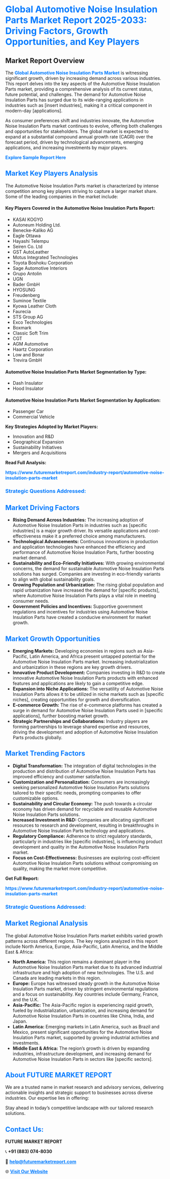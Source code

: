 <h1 style="color: #007BFF;">Global Automotive Noise Insulation Parts Market Report 2025-2033: Driving Factors, Growth Opportunities, and Key Players</h1>

<section id="overview">
<h2>Market Report Overview</h2>
<p>The <a href="https://www.futuremarketreport.com/industry-report/automotive-noise-insulation-parts-market" style="color: #007BFF; text-decoration: none;"><strong>Global Automotive Noise Insulation Parts Market</strong></a> is witnessing significant growth, driven by increasing demand across various industries. This report delves into the key aspects of the Automotive Noise Insulation Parts market, providing a comprehensive analysis of its current status, future potential, and challenges. The demand for Automotive Noise Insulation Parts has surged due to its wide-ranging applications in industries such as [insert industries], making it a critical component in modern-day [applications].</p>
<p>As consumer preferences shift and industries innovate, the Automotive Noise Insulation Parts market continues to evolve, offering both challenges and opportunities for stakeholders. The global market is expected to expand at a substantial compound annual growth rate (CAGR) over the forecast period, driven by technological advancements, emerging applications, and increasing investments by major players.</p>
</section>

<section id="overview">
<p><a href="https://www.futuremarketreport.com/request-sample/reportId=46177" style="color: #007BFF; text-decoration: none;"><strong>Explore Sample Report Here</strong></a></p>
</section>

<section id="key-players">
<h2 style="color: #007BFF;">Market Key Players Analysis</h2>
<p>The Automotive Noise Insulation Parts market is characterized by intense competition among key players striving to capture a larger market share. Some of the leading companies in the market include:</p>
<h4>Key Players Covered in the Automotive Noise Insulation Parts Report:</h4>
<ul><li>KASAI KOGYO</li><li>Autoneum Holding Ltd.</li><li>Benecke-Kaliko AG</li><li>Eagle Ottawa</li><li>Hayashi Telempu</li><li>Seiren Co. Ltd</li><li>GST AutoLeather</li><li>Motus Integrated Technologies</li><li>Toyota Boshoku Corporation</li><li>Sage Automotive Interiors</li><li>Grupo Antolin</li><li>UGN</li><li>Bader GmbH</li><li>HYOSUNG</li><li>Freudenberg</li><li>Suminoe Textile</li><li>Kyowa Leather Cloth</li><li>Faurecia</li><li>STS Group AG</li><li>Exco Technologies</li><li>Boxmark</li><li>Classic Soft Trim</li><li>CGT</li><li>AGM Automotive</li><li>Haartz Corporation</li><li>Low and Bonar</li><li>Trevira GmbH</li></ul>
<h4>Automotive Noise Insulation Parts Market Segmentation by Type:</h4>
<ul><li>Dash Insulator</li><li>Hood Insulator</li></ul>

<h4>Automotive Noise Insulation Parts Market Segmentation by Application:</h4>
<ul><li>Passenger Car</li><li>Commercial Vehicle</li></ul>
<p><strong>Key Strategies Adopted by Market Players:</strong></p>
<ul>
<li>Innovation and R&D</li>
<li>Geographical Expansion</li>
<li>Sustainability Initiatives</li>
<li>Mergers and Acquisitions</li>
</ul>
</section>

<section>
<p><strong>Read Full Analysis: </strong></p><a href="https://www.futuremarketreport.com/industry-report/automotive-noise-insulation-parts-market" style="color: #007BFF; text-decoration: none;"><strong>https://www.futuremarketreport.com/industry-report/automotive-noise-insulation-parts-market</strong></a>
<h3 style="color: #007BFF;">Strategic Questions Addressed:</h3>
</section>

<section id="driving-factors">
<h2 style="color: #007BFF;">Market Driving Factors</h2>
<ul>
<li><strong>Rising Demand Across Industries:</strong> The increasing adoption of Automotive Noise Insulation Parts in industries such as [specific industries] is a major growth driver. Its versatile applications and cost-effectiveness make it a preferred choice among manufacturers.</li>
<li><strong>Technological Advancements:</strong> Continuous innovations in production and application technologies have enhanced the efficiency and performance of Automotive Noise Insulation Parts, further boosting market demand.</li>
<li><strong>Sustainability and Eco-Friendly Initiatives:</strong> With growing environmental concerns, the demand for sustainable Automotive Noise Insulation Parts solutions has surged. Companies are investing in eco-friendly variants to align with global sustainability goals.</li>
<li><strong>Growing Population and Urbanization:</strong> The rising global population and rapid urbanization have increased the demand for [specific products], where Automotive Noise Insulation Parts plays a vital role in meeting consumer needs.</li>
<li><strong>Government Policies and Incentives:</strong> Supportive government regulations and incentives for industries using Automotive Noise Insulation Parts have created a conducive environment for market growth.</li>
</ul>
</section>

<section id="growth-opportunities">
<h2 style="color: #007BFF;">Market Growth Opportunities</h2>
<ul>
<li><strong>Emerging Markets:</strong> Developing economies in regions such as Asia-Pacific, Latin America, and Africa present untapped potential for the Automotive Noise Insulation Parts market. Increasing industrialization and urbanization in these regions are key growth drivers.</li>
<li><strong>Innovative Product Development:</strong> Companies investing in R&D to create innovative Automotive Noise Insulation Parts products with enhanced features and applications are likely to gain a competitive edge.</li>
<li><strong>Expansion into Niche Applications:</strong> The versatility of Automotive Noise Insulation Parts allows it to be utilized in niche markets such as [specific niches], creating opportunities for growth and diversification.</li>
<li><strong>E-commerce Growth:</strong> The rise of e-commerce platforms has created a surge in demand for Automotive Noise Insulation Parts used in [specific applications], further boosting market growth.</li>
<li><strong>Strategic Partnerships and Collaborations:</strong> Industry players are forming partnerships to leverage shared expertise and resources, driving the development and adoption of Automotive Noise Insulation Parts products globally.</li>
</ul>
</section>

<section id="trending-factors">
<h2 style="color: #007BFF;">Market Trending Factors</h2>
<ul>
<li><strong>Digital Transformation:</strong> The integration of digital technologies in the production and distribution of Automotive Noise Insulation Parts has improved efficiency and customer satisfaction.</li>
<li><strong>Customization and Personalization:</strong> Consumers are increasingly seeking personalized Automotive Noise Insulation Parts solutions tailored to their specific needs, prompting companies to offer customizable options.</li>
<li><strong>Sustainability and Circular Economy:</strong> The push towards a circular economy has driven demand for recyclable and reusable Automotive Noise Insulation Parts solutions.</li>
<li><strong>Increased Investment in R&D:</strong> Companies are allocating significant resources to research and development, resulting in breakthroughs in Automotive Noise Insulation Parts technology and applications.</li>
<li><strong>Regulatory Compliance:</strong> Adherence to strict regulatory standards, particularly in industries like [specific industries], is influencing product development and quality in the Automotive Noise Insulation Parts market.</li>
<li><strong>Focus on Cost-Effectiveness:</strong> Businesses are exploring cost-efficient Automotive Noise Insulation Parts solutions without compromising on quality, making the market more competitive.</li>
</ul>
</section>

<section>
<p><strong>Get Full Report: </strong></p><a href="https://www.futuremarketreport.com/industry-report/automotive-noise-insulation-parts-market" style="color: #007BFF; text-decoration: none;"><strong>https://www.futuremarketreport.com/industry-report/automotive-noise-insulation-parts-market</strong></a>
<h3 style="color: #007BFF;">Strategic Questions Addressed:</h3>
</section>


<section id="regional-analysis">
<h2 style="color: #007BFF;">Market Regional Analysis</h2>
<p>The global Automotive Noise Insulation Parts market exhibits varied growth patterns across different regions. The key regions analyzed in this report include North America, Europe, Asia-Pacific, Latin America, and the Middle East & Africa:</p>
<ul>
<li><strong>North America:</strong> This region remains a dominant player in the Automotive Noise Insulation Parts market due to its advanced industrial infrastructure and high adoption of new technologies. The U.S. and Canada are leading markets in this region.</li>
<li><strong>Europe:</strong> Europe has witnessed steady growth in the Automotive Noise Insulation Parts market, driven by stringent environmental regulations and a focus on sustainability. Key countries include Germany, France, and the U.K.</li>
<li><strong>Asia-Pacific:</strong> The Asia-Pacific region is experiencing rapid growth, fueled by industrialization, urbanization, and increasing demand for Automotive Noise Insulation Parts in countries like China, India, and Japan.</li>
<li><strong>Latin America:</strong> Emerging markets in Latin America, such as Brazil and Mexico, present significant opportunities for the Automotive Noise Insulation Parts market, supported by growing industrial activities and investments.</li>
<li><strong>Middle East & Africa:</strong> The region’s growth is driven by expanding industries, infrastructure development, and increasing demand for Automotive Noise Insulation Parts in sectors like [specific sectors].</li>
</ul>
</section>

<footer>
<h2 style="color: #007BFF;">About FUTURE MARKET REPORT</h2>
<p>We are a trusted name in market research and advisory services, delivering actionable insights and strategic support to businesses across diverse industries. Our expertise lies in offering:</p>

<p>Stay ahead in today’s competitive landscape with our tailored research solutions.</p>

<h2 style="color: #007BFF;">Contact Us:</h2>
<p><strong>FUTURE MARKET REPORT</strong></p>
<p>📞 <strong>+91 (883) 074-8030</strong></p>
<p>📧 <strong><a href="mailto:help@futuremarketreport.com" style="color: #007BFF;">help@futuremarketreport.com</a></strong></p>
<p>🌐 <strong><a href="https://www.futuremarketreport.com/" style="color: #007BFF;">Visit Our Website</a></strong></p>
</footer>